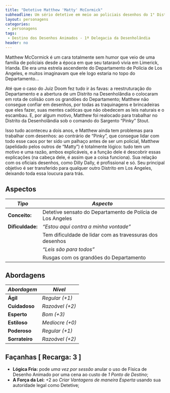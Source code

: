 ```yaml
---
title: "Detetive Matthew 'Matty' McCormick"
subheadline: Um sério detetive em meio ao policiais desenhos do 1° Distrito da Desenholândia
layout: personagens
categories:
 - personagens
tags:
 - Destino dos Desenhos Animados - 1ª Delegacia da Desenholândia
header: no
---
```


Matthew McCormick é um cara totalmente sem humor que veio de uma família de policiais desde a época em que seu tataravô vivia em Limerick, Irlanda. Ele era uma estrela ascendente do Departamento de Polícia de Los Angeles, e muitos imaginavam que ele logo estaria no topo do Departamento...

Até que o caso do Juiz Doom fez tudo ir às favas: a reestruturação do Departamento e a abertura de um Distrito na Desenholândia o colocaram em rota de colisão com os grandões do Departamento; Matthew não consegue confiar em desenhos, por todas as traquinagens e brincadeiras que eles fazer, suas mentes caóticas que não obedecem as leis naturais e o escambau. E, por algum motivo, Matthew foi realocado para trabalhar no Distrito da Desenholândia sob o comando do Sargento “Pinky” Stout.

Isso tudo aconteceu a dois anos, e Matthew ainda tem problemas para trabalhar com desenhos: ao contrário de “Pinky”, que consegue lidar com todo esse caos por ter sido um palhaço antes de ser um policial, Matthew (apelidado pelos outros de “Matty”) é totalmente lógico: tudo tem um motivo e uma razão, ambos explicáveis, e a função dele é descobrir essas explicações (na cabeça dele, é assim que a coisa funciona). Sua relação com os oficiais desenhos, como Dilly Dally, é profissional e só. Seu principal objetivo é ser transferido para qualquer outro Distrito em Los Angeles, deixando toda essa loucura para trás.

## Aspectos

| ___Tipo___       | ___Aspecto___                                              |
|------------------|------------------------------------------------------------|
| **Conceito:**    | Detetive sensato do Departamento de Polícia de Los Angeles |
| **Dificuldade:** | _“Estou aqui contra a minha vontade”_                      |
|                  | Tem dificuldade de lidar com as travessuras dos desenhos   |
|                  | _“Leis são para todos”_                                    |
|                  | Rusgas com os grandões do Departamento                     |

## Abordagens

| ***Abordagem*** | ***Nível***     |
|-----------------|-----------------|
| __Ágil__        | _Regular (+1)_  |
| __Cuidadoso__   | _Razoável (+2)_ |
| __Esperto__     | _Bom (+3)_      |
| __Estiloso__    | _Medíocre (+0)_ |
| __Poderoso__    | _Regular (+1)_  |
| __Sorrateiro__  | _Razoável (+2)_ |

## Façanhas [ Recarga: 3 ]

+ __Lógica Fria:__ pode _uma vez por sessão_ anular o uso de Física de Desenho Animado por uma cena ao custo de _1 Ponto de Destino_;
+ __A Força da Lei:__ +2 ao _Criar Vantagens de maneira Esperta_ usando sua autoridade legal como Detetive;

